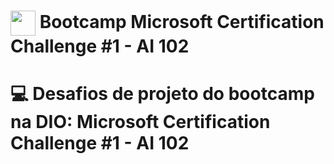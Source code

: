 <h1>
<a href="https://www.dio.me/">
     <img align="center" width="40px" src="https://hermes.digitalinnovation.one/assets/diome/logo-minimized.png"></a>
    <span>Bootcamp Microsoft Certification Challenge #1 - AI 102</span>
</h1>


# :computer: Desafios de projeto do bootcamp na DIO: Microsoft Certification Challenge #1 - AI 102

